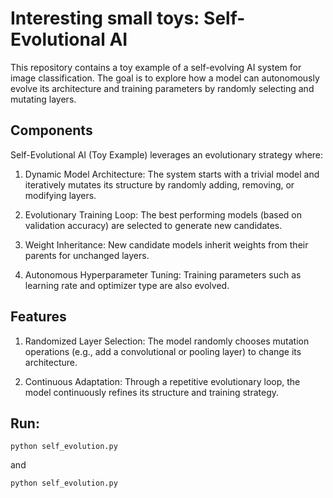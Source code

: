 # Interesting small toys: Self-Evolutional AI
This repository contains a toy example of a self-evolving AI system for image classification. The goal is to explore how a model can autonomously evolve its architecture and training parameters by randomly selecting and mutating layers. 

## Components

Self-Evolutional AI (Toy Example) leverages an evolutionary strategy where:  

1. Dynamic Model Architecture: The system starts with a trivial model and iteratively mutates its structure by randomly adding, removing, or modifying layers.  

2. Evolutionary Training Loop: The best performing models (based on validation accuracy) are selected to generate new candidates.

3. Weight Inheritance: New candidate models inherit weights from their parents for unchanged layers.

4. Autonomous Hyperparameter Tuning: Training parameters such as learning rate and optimizer type are also evolved. 


## Features

1. Randomized Layer Selection: The model randomly chooses mutation operations (e.g., add a convolutional or pooling layer) to change its architecture.
   
2. Continuous Adaptation: Through a repetitive evolutionary loop, the model continuously refines its structure and training strategy.
      

## Run:


```
python self_evolution.py
```


and 
```
python self_evolution.py
```
